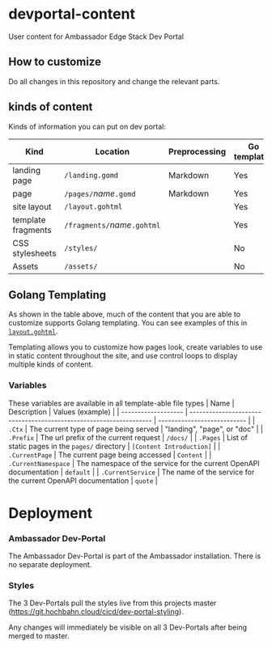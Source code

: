 # devportal-content
User content for Ambassador Edge Stack Dev Portal

## How to customize
Do all changes in this repository and change the relevant parts. 

## kinds of content

Kinds of information you can put on dev portal:

| Kind               | Location                       | Preprocessing | Go templates |
|--------------------|--------------------------------|---------------|--------------|
| landing page       | `/landing.gomd`                | Markdown      | Yes          |
| page               | `/pages/`_name_`.gomd`         | Markdown      | Yes          |
| site layout        | `/layout.gohtml`               |               | Yes          |
| template fragments | `/fragments/`_name_`.gohtml`   |               | Yes          |
| CSS stylesheets    | `/styles/`                     |               | No           |
| Assets             | `/assets/`                     |               | No           |

## Golang Templating

As shown in the table above, much of the content that you are able to customize supports Golang templating. You can see examples of this in [`layout.gohtml`](./layout.gohtml).

Templating allows you to customize how pages look, create variables to use in static content throughout the site, and use control loops to display multiple kinds of content.

### Variables
These variables are available in all template-able file types
| Name                | Description                                                        | Values (example)            |
| ------------------- | ------------------------------------------------------------------ | --------------------------- |
| `.Ctx`              | The current type of page being served                              | "landing", "page", or "doc" |
| `.Prefix`           | The url prefix of the current request                              | `/docs/`                    |
| `.Pages`            | List of static pages in the `pages/` directory                     | `[Content Introduction]`    |
| `.CurrentPage`      | The current page being accessed                                    | `Content`                   |
| `.CurrentNamespace` | The namespace of the service for the current OpenAPI documentation | `default`                   |
| `.CurrentService`   | The name of the service for the current OpenAPI documentation      | `quote`                     |

# Deployment

### Ambassador Dev-Portal
The Ambassador Dev-Portal is part of the Ambassador installation. There is no separate deployment.

### Styles
The 3 Dev-Portals pull the styles live from this projects master (https://git.hochbahn.cloud/cicd/dev-portal-styling).  

Any changes will immediately be visible on all 3 Dev-Portals after being merged to master. 